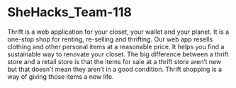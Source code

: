 # SheHacks_Team-118
Thrift is a web application for your closet, your wallet and your planet. 
It is a one-stop shop for renting, re-selling and thrifting. 
Our web app resells clothing and other personal items at a reasonable price. 
It helps you find a sustainable way to renovate your closet. 
The big difference between a thrift store and a retail store is that 
the items for sale at a thrift store aren’t new but that doesn’t mean 
they aren’t in a good condition. Thrift shopping is a way of giving those items a new life. 
